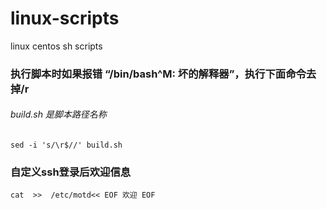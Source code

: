 # linux-scripts
linux centos sh scripts

### 执行脚本时如果报错 “/bin/bash^M: 坏的解释器”，执行下面命令去掉/r
###### build.sh 是脚本路径名称
`sed -i 's/\r$//' build.sh`

### 自定义ssh登录后欢迎信息
`
cat  >>  /etc/motd<< EOF
 欢迎
EOF
`
